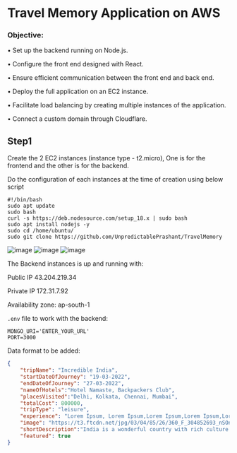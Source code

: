 # Travel Memory Application on AWS

### Objective:

•	Set up the backend running on Node.js.

•	Configure the front end designed with React.

•	Ensure efficient communication between the front end and back end.

•	Deploy the full application on an EC2 instance.

•	Facilitate load balancing by creating multiple instances of the application.

•	Connect a custom domain through Cloudflare.


## Step1

Create the 2 EC2 instances (instance type - t2.micro), One is for the frontend and the other is for the backend.

Do the configuration of each instances at the time of creation using below script

```
#!/bin/bash 
sudo apt update
sudo bash
curl -s https://deb.nodesource.com/setup_18.x | sudo bash
sudo apt install nodejs -y
sudo cd /home/ubuntu/
sudo git clone https://github.com/UnpredictablePrashant/TravelMemory
```
![image](https://github.com/AdarshIITDH/TravelMemory/assets/60352729/240c6b65-7e1d-4167-855a-c6f76497b829)
![image](https://github.com/AdarshIITDH/TravelMemory/assets/60352729/45693a8d-c068-4de2-a01e-5302cac1c0e2)
![image](https://github.com/AdarshIITDH/TravelMemory/assets/60352729/cc689901-e425-41a4-a6ef-d1a7c1bcee4b)

The Backend instances is up and running with:

Public IP 43.204.219.34 

Private IP 172.31.7.92 

Availability zone: ap-south-1 









`.env` file to work with the backend:

```
MONGO_URI='ENTER_YOUR_URL'
PORT=3000
```

Data format to be added: 

```json
{
    "tripName": "Incredible India",
    "startDateOfJourney": "19-03-2022",
    "endDateOfJourney": "27-03-2022",
    "nameOfHotels":"Hotel Namaste, Backpackers Club",
    "placesVisited":"Delhi, Kolkata, Chennai, Mumbai",
    "totalCost": 800000,
    "tripType": "leisure",
    "experience": "Lorem Ipsum, Lorem Ipsum,Lorem Ipsum,Lorem Ipsum,Lorem Ipsum,Lorem Ipsum,Lorem Ipsum,Lorem Ipsum,Lorem Ipsum,Lorem Ipsum,Lorem Ipsum,Lorem Ipsum,Lorem Ipsum,Lorem Ipsum,Lorem Ipsum,Lorem Ipsum,Lorem Ipsum,Lorem Ipsum,Lorem Ipsum,Lorem Ipsum,Lorem Ipsum,Lorem Ipsum,Lorem Ipsum,Lorem Ipsum,Lorem Ipsum,Lorem Ipsum,Lorem Ipsum, ",
    "image": "https://t3.ftcdn.net/jpg/03/04/85/26/360_F_304852693_nSOn9KvUgafgvZ6wM0CNaULYUa7xXBkA.jpg",
    "shortDescription":"India is a wonderful country with rich culture and good people.",
    "featured": true
}
```
